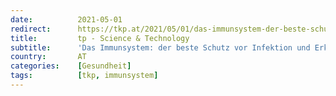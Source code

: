 ```yaml
---
date:          2021-05-01
redirect:      https://tkp.at/2021/05/01/das-immunsystem-der-beste-schutz-vor-infektion-und-erkrankung/
title:         tp - Science & Technology
subtitle:      'Das Immunsystem: der beste Schutz vor Infektion und Erkrankung'
country:       AT
categories:    [Gesundheit]
tags:          [tkp, immunsystem]
---
```

